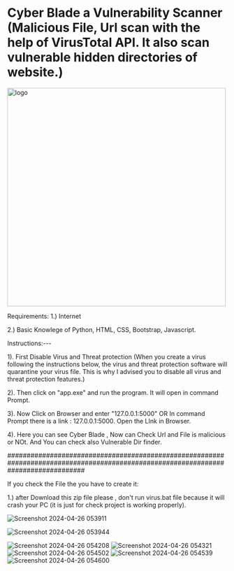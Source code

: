 # Cyber Blade a Vulnerability Scanner (Malicious File, Url scan with the help of VirusTotal API. It also scan vulnerable hidden directories of website.)

<img width="500" alt="logo" src="https://github.com/ethical-spy/CYBER-BLADE/assets/155846967/6ba60301-6200-4f21-8489-7e3c55bab782">

Requirements:
1.) Internet

2.) Basic Knowlege of Python, HTML, CSS, Bootstrap, Javascript.

Instructions:---

1). First Disable Virus and Threat protection (When you create a virus following the instructions below, the virus and threat protection software will quarantine your virus file. This is why I advised you to disable all virus and threat protection features.)

2). Then click on "app.exe" and run the program. It will open in command Prompt.

3). Now Click on Browser and enter "127.0.0.1:5000"
                       OR
In command Prompt there is a link : 127.0.0.1:5000. Open the LInk in Browser.


4). Here you can see Cyber Blade , Now can Check Url and File is malicious or NOt. And You can check also Vulnerable Dir finder.

####################################################################################################################################

If you check the File the you have to create it:

1.) after Download this zip file please , don't run virus.bat file because it will crash your PC (it is just for check project is working properly).

![Screenshot 2024-04-26 053911](https://github.com/ethical-spy/CYBER-BLADE/assets/155846967/b39ca113-fe54-45fa-a833-0e7196e7e05c)

![Screenshot 2024-04-26 053944](https://github.com/ethical-spy/CYBER-BLADE/assets/155846967/df787fd7-6a9f-42b5-9727-74830f7a015e)

![Screenshot 2024-04-26 054208](https://github.com/ethical-spy/CYBER-BLADE/assets/155846967/0419881a-cd89-473e-a217-627b2ef4a412)
![Screenshot 2024-04-26 054321](https://github.com/ethical-spy/CYBER-BLADE/assets/155846967/1f4cd4cd-964d-43eb-82a3-90a5f1d99b29)
![Screenshot 2024-04-26 054502](https://github.com/ethical-spy/CYBER-BLADE/assets/155846967/6e0dbf36-4457-42d1-adcf-7ac8109b0715)
![Screenshot 2024-04-26 054539](https://github.com/ethical-spy/CYBER-BLADE/assets/155846967/36ea5e2c-cd3a-4129-9f17-9e642f3dcf82)
![Screenshot 2024-04-26 054600](https://github.com/ethical-spy/CYBER-BLADE/assets/155846967/1c4e65f3-feed-4083-a263-83bfe3056a21)

